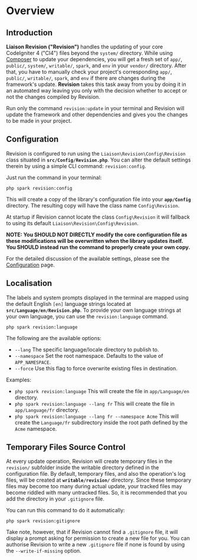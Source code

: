 # Overview

## Introduction

**Liaison Revision ("Revision")** handles the updating of your core CodeIgniter 4 ("CI4") files
beyond the `system/` directory. While using [Composer](https://getcomposer.org) to update your
dependencies, you will get a fresh set of `app/`, `public/`, `system/`, `writable/`, `spark`, and
`env` in your `vendor/` directory. After that, you have to manually check your project's corresponding
`app/`, `public/`, `writable/`, `spark`, and `env` if there are changes during the framework's update.
**Revision** takes this task away from you by doing it in an automated way leaving you only with the
decision whether to accept or not the changes compiled by Revision.

Run only the command `revision:update` in your terminal and Revision will update the framework and
other dependencies and gives you the changes to be made in your project.

## Configuration

Revision is configured to run using the `Liaison\Revision\Config\Revision` class situated in
**`src/Config/Revision.php`**. You can alter the default settings therein by using a simple CLI
command: `revision:config`.

Just run the command in your terminal:

    php spark revision:config

This will create a copy of the library's configuration file into your **`app/Config`** directory. The
resulting copy will have the class name `Config\Revision`.

At startup if Revision cannot locate the class `Config\Revision` it will fallback to using its
default `Liaison\Revision\Config\Revision`.

**NOTE: You SHOULD NOT DIRECTLY modify the core configuration file as these modifications will be
overwritten when the library updates itself. You SHOULD instead run the command to properly create
your own copy.**

For the detailed discussion of the available settings, please see the
[Configuration](configuration.md) page.

## Localisation

The labels and system prompts displayed in the terminal are mapped using the default English `[en]` language
strings located at **`src/Language/en/Revision.php`**. To provide your own language strings at your own
language, you can use the `revision:language` command.

    php spark revision:language

The following are the available options:

- `--lang` The specific language/locale directory to publish to.
- `--namespace` Set the root namespace. Defaults to the value of `APP_NAMESPACE`.
- `--force` Use this flag to force overwrite existing files in destination.

Examples:

- `php spark revision:language` This will create the file in `app/Language/en` directory.
- `php spark revision:language --lang fr` This will create the file in `app/Language/fr` directory.
- `php spark revision:language --lang fr --namespace Acme` This will create the `Language/fr` subdirectory
  inside the root path defined by the `Acme` namespace.

## Temporary Files Source Control

At every update operation, Revision will create temporary files in the `revision/` subfolder inside the
writable directory defined in the configuration file. By default, temporary files, and also the operation's
log files, will be created at **`writable/revision/`** directory. Since these temporary files may become
too many during actual update, your tracked files may become riddled with many untracked files. So, it is
recommended that you add the directory in your `.gitignore` file.

You can run this command to do it automatically:

    php spark revision:gitignore

Take note, however, that if Revision cannot find a `.gitignore` file, it will display a prompt asking for
permission to create a new file for you. You can authorise Revision to write a new `.gitignore` file
if none is found by using the `--write-if-missing` option.

